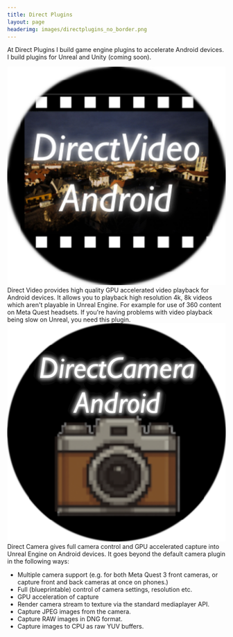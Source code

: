 ```yaml
---
title: Direct Plugins
layout: page
headerimg: images/directplugins_no_border.png
---
```

At Direct Plugins I build game engine plugins to accelerate Android devices. I build plugins for Unreal and Unity (coming soon).

<div class = "imggrid">

<div class="imggrid-left-image">
<a href="directvideo_unreal.html">
<img src="images/dv/logo-round.png"/>
</a>
</div>

<div class ="imggrid-right-cell">
Direct Video provides high quality GPU accelerated video playback for Android devices. It allows you to playback high resolution 4k, 8k videos which aren't playable in Unreal Engine. For example for use of 360 content on Meta Quest headsets. If you're having problems with video playback being slow on Unreal, you need this plugin.
</div>


<div class="imggrid-left-image">
<a href="directcamera_unreal.html">
<img src="images/dc/logo-round.png"/>
</a>
</div>
<div class ="imggrid-right-cell">
Direct Camera gives full camera control and GPU accelerated capture into Unreal Engine on Android devices. It goes beyond the default camera plugin in the following ways:

* Multiple camera support (e.g. for both Meta Quest 3 front cameras, or capture front and back cameras at once on phones.)
* Full (blueprintable) control of camera settings, resolution etc.
* GPU acceleration of capture
* Render camera stream to texture via the standard mediaplayer API.
* Capture JPEG images from the camera.
* Capture RAW images in DNG format.
* Capture images to CPU as raw YUV buffers.
</div>